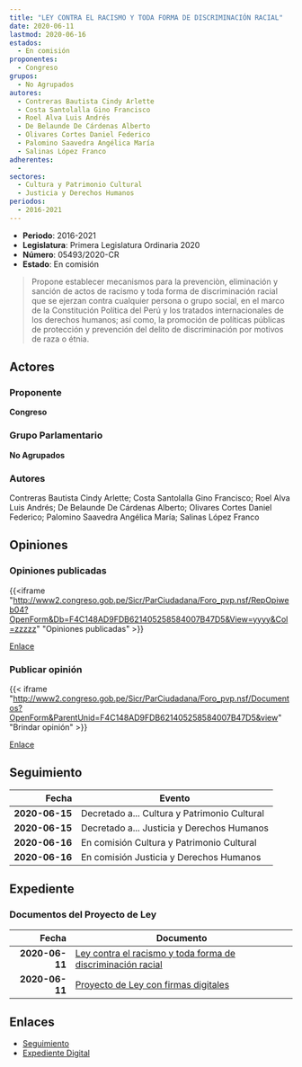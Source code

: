 ```yaml
---
title: "LEY CONTRA EL RACISMO Y TODA FORMA DE DISCRIMINACIÓN RACIAL"
date: 2020-06-11
lastmod: 2020-06-16
estados: 
  - En comisión
proponentes: 
  - Congreso
grupos: 
  - No Agrupados
autores: 
  - Contreras Bautista Cindy Arlette
  - Costa Santolalla Gino Francisco
  - Roel Alva Luis Andrés
  - De Belaunde De Cárdenas Alberto
  - Olivares Cortes Daniel Federico
  - Palomino Saavedra Angélica María
  - Salinas López Franco
adherentes: 
  - 
sectores: 
  - Cultura y Patrimonio Cultural
  - Justicia y Derechos Humanos
periodos: 
  - 2016-2021
---
```


- **Periodo**: 2016-2021
- **Legislatura**: Primera Legislatura Ordinaria 2020
- **Número**: 05493/2020-CR
- **Estado**: En comisión

> Propone establecer mecanismos para la prevenciòn, eliminación y sanción de actos de racismo y toda forma de discriminación racial que se ejerzan contra cualquier persona o grupo social, en el marco de la Constitución Política del Perú y los tratados internacionales de los derechos humanos; así como, la promoción de políticas públicas de protección y prevención del delito de discriminación por motivos de raza o étnia.


## Actores

### Proponente

**Congreso**

### Grupo Parlamentario

**No Agrupados**

### Autores

Contreras Bautista Cindy Arlette; Costa Santolalla Gino Francisco; Roel Alva Luis Andrés; De Belaunde De Cárdenas Alberto; Olivares Cortes Daniel Federico; Palomino Saavedra Angélica María; Salinas López Franco


## Opiniones

### Opiniones publicadas

{{<iframe "http://www2.congreso.gob.pe/Sicr/ParCiudadana/Foro_pvp.nsf/RepOpiweb04?OpenForm&Db=F4C148AD9FDB621405258584007B47D5&View=yyyy&Col=zzzzz" "Opiniones publicadas" >}}

[Enlace](http://www2.congreso.gob.pe/Sicr/ParCiudadana/Foro_pvp.nsf/RepOpiweb04?OpenForm&Db=F4C148AD9FDB621405258584007B47D5&View=yyyy&Col=zzzzz)
### Publicar opinión

{{< iframe "http://www2.congreso.gob.pe/Sicr/ParCiudadana/Foro_pvp.nsf/Documentos?OpenForm&ParentUnid=F4C148AD9FDB621405258584007B47D5&view" "Brindar opinión" >}}

[Enlace](http://www2.congreso.gob.pe/Sicr/ParCiudadana/Foro_pvp.nsf/Documentos?OpenForm&ParentUnid=F4C148AD9FDB621405258584007B47D5&view)

## Seguimiento

| Fecha | Evento |
|------:|--------|
| **2020-06-15** | Decretado a... Cultura y Patrimonio Cultural|
| **2020-06-15** | Decretado a... Justicia y Derechos Humanos|
| **2020-06-16** | En comisión Cultura y Patrimonio Cultural|
| **2020-06-16** | En comisión Justicia y Derechos Humanos|


## Expediente


### Documentos del Proyecto de Ley

| Fecha | Documento |
|------:|--------|
| **2020-06-11** | [Ley contra el racismo y toda forma de discriminación racial](http://www.leyes.congreso.gob.pe/Documentos/2016_2021/Proyectos_de_Ley_y_de_Resoluciones_Legislativas/PL05493-20200611.pdf) |
| **2020-06-11** | [Proyecto de Ley con firmas digitales](http://www.leyes.congreso.gob.pe/Documentos/2016_2021/Proyectos_de_Ley_y_de_Resoluciones_Legislativas/Proyectos_Firmas_digitales/PL05493.pdf) |

## Enlaces 

- [Seguimiento](http://www2.congreso.gob.pe/Sicr/TraDocEstProc/CLProLey2016.nsf/f7fff46988ca05b1052578e100829cc7/8e0e7524cda096410525858400826144?OpenDocument)
- [Expediente Digital](http://www2.congreso.gob.pe/Sicr/TraDocEstProc/CLProLey2016.nsf/f7fff46988ca05b1052578e100829cc7/8e0e7524cda096410525858400826144?OpenDocument&Click=05257FB7005EB655.eb71d0cf91d8294e05256cdf006b5706/$Body/0.1C6C)
